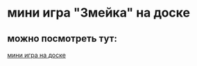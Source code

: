 # мини игра "Змейка" на доске

## можно посмотреть тут: 

[мини игра на доске](https://kosenik.github.io/mimi_game_on_board/)

